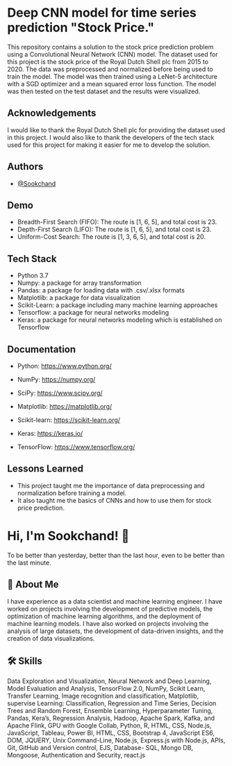 
#  Deep CNN model for time series prediction "Stock Price."
This repository contains a solution to the stock price prediction problem using a Convolutional Neural Network (CNN) model. The dataset used for this project is the stock price of the Royal Dutch Shell plc from 2015 to 2020. The data was preprocessed and normalized before being used to train the model. The model was then trained using a LeNet-5 architecture with a SGD optimizer and a mean squared error loss function. The model was then tested on the test dataset and the results were visualized.

## Acknowledgements
I would like to thank the Royal Dutch Shell plc for providing the dataset used in this project. I would also like to thank the developers of the tech stack used for this project for making it easier for me to develop the solution.
## Authors

- [@Sookchand](https://github.com/Sookchand)


## Demo

- Breadth-First Search (FIFO): The route is [1, 6, 5], and total cost is 23.
- Depth-First Search (LIFO): The route is [1, 6, 5], and total cost is 23.
- Uniform-Cost Search: The route is [1, 3, 6, 5], and total cost is 20.


## Tech Stack
- Python 3.7
- Numpy: a package for array transformation
- Pandas: a package for loading data with .csv/.xlsx formats
- Matplotlib: a package for data visualization
- Scikit-Learn: a package including many machine learning approaches
- Tensorflow: a package for neural networks modeling
- Keras: a package for neural networks modeling which is established on Tensorflow
## Documentation
- Python: https://www.python.org/

- NumPy: https://numpy.org/

- SciPy: https://www.scipy.org/

- Matplotlib: https://matplotlib.org/

- Scikit-learn: https://scikit-learn.org/

- Keras: https://keras.io/

- TensorFlow: https://www.tensorflow.org/
## Lessons Learned
- This project taught me the importance of data preprocessing and normalization before training a model. 
- It also taught me the basics of CNNs and how to use them for stock price prediction.


# Hi, I'm Sookchand! 👋

To be better than yesterday, better than the last hour, even to be better than the last
minute.
## 🚀 About Me
I have experience as a data scientist and machine learning engineer. I have worked on
projects involving the development of predictive models, the optimization of machine
learning algorithms, and the deployment of machine learning models. I have also worked on
projects involving the analysis of large datasets, the development of data-driven insights,
and the creation of data visualizations.
## 🛠 Skills
Data Exploration and Visualization, Neural Network and Deep Learning, Model Evaluation
and Analysis, TensorFlow 2.0, NumPy, Scikit Learn, Transfer Learning, Image recognition and
classification, Matplotlib, supervise Learning: Classification, Regression and Time Series,
Decision Trees and Random Forest, Ensemble Learning, Hyperparameter Tuning, Pandas,
Kera’s, Regression Analysis, Hadoop, Apache Spark, Kafka, and Apache Flink, GPU with
Google Collab, Python, R, HTML, CSS, Node.js, JavaScript, Tableau, Power BI, HTML, CSS,
Bootstrap 4, JavaScript ES6, DOM, JQUERY, Unix Command-Line, Node.js, Express.js with Node.js,
APIs, Git, GitHub and Version control, EJS, Database- SQL, Mongo DB, Mongoose, Authentication and
Security, react.js